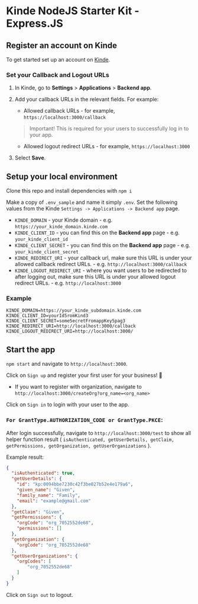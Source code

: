 # Kinde NodeJS Starter Kit - Express.JS

## Register an account on Kinde

To get started set up an account on [Kinde](https://app.kinde.com/register).

### Set your Callback and Logout URLs

1. In Kinde, go to **Settings** > **Applications** > **Backend app**.
2. Add your callback URLs in the relevant fields. For example:

    - Allowed callback URLs - for example, `https://localhost:3000/callback`
    > Important! This is required for your users to successfully log in to your app.
    - Allowed logout redirect URLs - for example, `https://localhost:3000`

3. Select **Save**.

## Setup your local environment

Clone this repo and install dependencies with `npm i`

Make a copy of `.env_sample` and name it simply `.env`. Set the following values from the Kinde `Settings -> Applications -> Backend app` page.

-   `KINDE_DOMAIN` - your Kinde domain - e.g. `https://your_kinde_domain.kinde.com`
-   `KINDE_CLIENT_ID` - you can find this on the **Backend app** page - e.g. `your_kinde_client_id`
-   `KINDE_CLIENT_SECRET` - you can find this on the **Backend app** page - e.g. `your_kinde_client_secret`
-   `KINDE_REDIRECT_URI` - your callback url, make sure this URL is under your allowed callback redirect URLs. - e.g. `http://localhost:3000/callback`
-   `KINDE_LOGOUT_REDIRECT_URI` - where you want users to be redirected to after logging out, make sure this URL is under your allowed logout redirect URLs. - e.g. `http://localhost:3000`

### Example

```
KINDE_DOMAIN=https://your_kinde_subdomain.kinde.com
KINDE_CLIENT_ID=yourId5romKind3
KINDE_CLIENT_SECRET=some5ecretFromappKey5pag3
KINDE_REDIRECT_URI=http://localhost:3000/callback
KINDE_LOGOUT_REDIRECT_URI=http://localhost:3000/
```
## Start the app

`npm start` and navigate to `http://localhost:3000`.

Click on `Sign up` and register your first user for your business! 🚀
* If you want to register with organization, navigate to `http://localhost:3000/createOrg?org_name=<org_name>`

Click on `Sign in` to login with your user to the app.

### `For GrantType.AUTHORIZATION_CODE or GrantType.PKCE`:

After login successfully, navigate to `http://localhost:3000/test` to show all helper function result ( `isAuthenticated, getUserDetails, getClaim, getPermissions, getOrganization, getUserOrganizations` ).

Example result:
```json
{
  "isAuthenticated": true,
  "getUserDetails": {
    "id": "kp:0094bbe7230c42f3be027b52e4e179a6",
    "given_name": "Given",
    "family_name": "Family",
    "email": "example@gmail.com"
  },
  "getClaim": "Given",
  "getPermissions": {
    "orgCode": "org_7052552de68",
    "permissions": []
  },
  "getOrganization": {
    "orgCode": "org_7052552de68"
  },
  "getUserOrganizations": {
    "orgCodes": [
        "org_7052552de68"
    ]
  }
}
```

Click on `Sign out` to logout.


